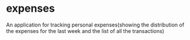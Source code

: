 # expenses

An application for tracking personal expenses(showing the distribution of the expenses for the last week and the list of all the transactions)
